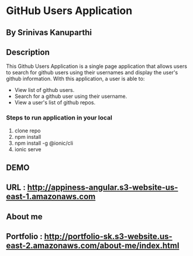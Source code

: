 # GitHub Users Application

## By Srinivas Kanuparthi

## Description
This Github Users Application is a single page application that allows users to search for github users using their usernames and display the user's github information. With this application, a user is able to:
* View list of github users.
* Search for a github user using their username.
* View a user's list of github repos.

### Steps to run application in your local

1. clone repo
2. npm install
3. npm install -g @ionic/cli
4. ionic serve


## DEMO

## URL :  http://appiness-angular.s3-website-us-east-1.amazonaws.com



## About me

## Portfolio :  http://portfolio-sk.s3-website.us-east-2.amazonaws.com/about-me/index.html


